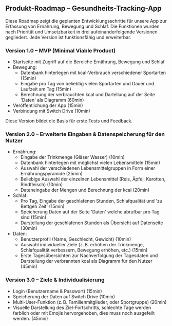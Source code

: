## Produkt-Roadmap – Gesundheits-Tracking-App ##

Diese Roadmap zeigt die geplanten Entwicklungsschritte für unsere App zur Erfassung von Ernährung, Bewegung und Schlaf. Die Funktionen wurden nach Priorität und Umsetzbarkeit in drei aufeinanderfolgende Versionen gegliedert. Jede Version ist funktionsfähig und erweiterbar.

### Version 1.0 – MVP (Minimal Viable Product) ###

- Startseite mit Zugriff auf die Bereiche Ernährung, Bewegung und Schlaf
- Bewegung:
  - Datenbank hinterlegen mit kcal-Verbrauch verschiedener Sportarten (15min)
  - Eingabe pro Tag von beliebtig vielen Sportarten und Dauer und Laufzeit am Tag (15min)
  - Berechnung der verbrauchten kcal und Dartellung auf der Seite 'Daten' als Diagramm (60min)
- Veröffentlichung der App (15min)
- Verbindung mit Switch Drive (10min)

Diese Version bildet die Basis für erste Tests und Feedback.

### Version 2.0 – Erweiterte Eingaben & Datenspeicherung für den Nutzer ###

- Ernährung:
  - Eingabe der Trinkmenge (Gläser Wasser) (10min)
  - Datenbank hinterlegen mit möglichst vielen Lebensmitteln (15min)
  - Auswahl der verschiedenen Lebensmittelgruppen in Form einer Ernährungspyramide (25min)
  - Beliebige Auswahl der einzelnen Lebensmittel (Reis, Äpfel, Karotten, Rindfleisch) (10min)
  - Dateneingabe der Mengen und Berechnung der kcal (20min)
- Schlaf:
  - Pro Tag, Eingabe der geschlafenen Stunden, Schlafqualität und 'zu Bettgeh Zeit' (15min)
  - Speicherung Daten auf der Seite 'Daten' welche abrufbar pro Tag sind (15min)
  - Darstellung der geschlafenen Stunden als Übersicht auf Datenseite (30min)
- Daten:
  - Benutzerprofil (Name, Geschlecht, Gewicht) (10min)
  - Auswahl individueller Ziele (z. B. erhöhen der Trinkmenge, Schlafqualität verbessern, Bewegung erhöhen, etc.) (15min)
  - Erste Tagesübersichten zur Nachverfolgung der Tagesdaten und Darstellung der verbrannten kcal als Diagramm für den Nutzer (45min)

### Version 3.0 – Ziele & Individualisierung ###

- Login (Benutzername & Passwort) (15min)
- Speicherung der Daten auf Switch Drive (10min)
- Multi-User-Funktion (z. B. Familienmitglieder, oder Sportgruppe) (20min)
- Visuelle Darstellung des Ziel-Fortschritts, schlechte Tage werden farblich oder mit Emojis hervorgehoben, dies muss noch ausgefeilt werden. (45min)